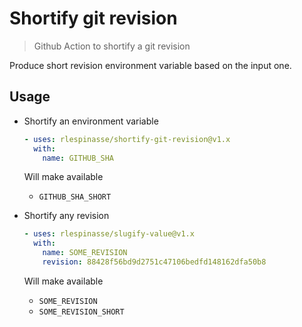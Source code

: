 # Shortify git revision

> Github Action to shortify a git revision

Produce short revision environment variable based on the input one.

## Usage

- Shortify an environment variable

  ```yaml
  - uses: rlespinasse/shortify-git-revision@v1.x
    with:
      name: GITHUB_SHA
  ```

  Will make available

  - `GITHUB_SHA_SHORT`

- Shortify any revision

  ```yaml
  - uses: rlespinasse/slugify-value@v1.x
    with:
      name: SOME_REVISION
      revision: 88428f56bd9d2751c47106bedfd148162dfa50b8
  ```

  Will make available

  - `SOME_REVISION`
  - `SOME_REVISION_SHORT`
